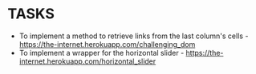 # TASKS

* To implement a method to retrieve links from the last column's cells - https://the-internet.herokuapp.com/challenging_dom
* To implement a wrapper for the horizontal slider - https://the-internet.herokuapp.com/horizontal_slider
